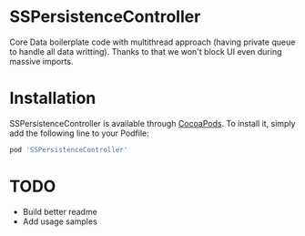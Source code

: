 # SSPersistenceController
Core Data boilerplate code with multithread approach (having private queue to handle all data writting). Thanks to that we won't block UI even during massive imports.

# Installation
SSPersistenceController is available through [CocoaPods](http://cocoapods.org). To install it, simply add the following line to your Podfile:
```ruby
pod 'SSPersistenceController'
```

# TODO
* Build better readme
* Add usage samples
